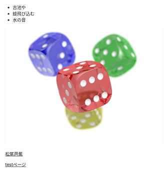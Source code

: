 - 古池や
- 蛙飛び込む
- 水の音

![説明文](./kawazu.png "ポップアップ文字")

[松尾芭蕉](https://r-ijin.com/matuo-basyou/)

[testページ](./test.html)

